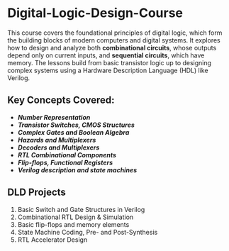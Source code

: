 # Digital-Logic-Design-Course

This course covers the foundational principles of digital logic, which form the building blocks of modern computers and digital systems. It explores how to design and analyze both **combinational circuits**, whose outputs depend only on current inputs, and **sequential circuits**, which have memory. The lessons build from basic transistor logic up to designing complex systems using a Hardware Description Language (HDL) like Verilog.

## Key Concepts Covered:
* **_Number Representation_**
* **_Transistor Switches, CMOS Structures_**
* **_Complex Gates and Boolean Algebra_**
* **_Hazards and Multiplexers_**
* **_Decoders and Multiplexers_**
* **_RTL Combinational Components_**
* **_Flip-flops, Functional Registers_**
* **_Verilog description and state machines_**

## DLD Projects

1.  Basic Switch and Gate Structures in Verilog
2.  Combinational RTL Design & Simulation
3.  Basic flip-flops and memory elements
4.  State Machine Coding, Pre- and Post-Synthesis
5.  RTL Accelerator Design
